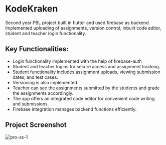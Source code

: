 # KodeKraken
Second year PBL project built in flutter and used firebase as backend. Implemented uploading of assignments, 
version control, inbuilt code editor, student and teacher login functionality.

## Key Functionalities:
- Login functionality implemented with the help of firebase-auth
- Student and teacher logins for secure access and assignment tracking.
- Student functionality includes assignment uploads, viewing submission dates, and test cases.
- Versioning is also implemented.
- Teacher can see the assignments submitted by the students and grade the assignments accordingly.
- The app offers an integrated code editor for convenient code writing and submissions.
- Firebase integration manages backend functions efficiently.

## Project Screenshot

<img src="assets/project-ss" alt="pro-ss-1" />
